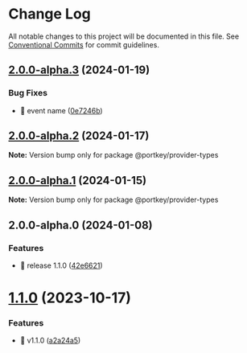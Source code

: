 # Change Log

All notable changes to this project will be documented in this file.
See [Conventional Commits](https://conventionalcommits.org) for commit guidelines.

## [2.0.0-alpha.3](https://github.com/Portkey-Wallet/portkey-providers/compare/v2.0.0-alpha.2...v2.0.0-alpha.3) (2024-01-19)

### Bug Fixes

- 🐛 event name ([0e7246b](https://github.com/Portkey-Wallet/portkey-providers/commit/0e7246bb98352fc845f724f105722dabfd274e6f))

## [2.0.0-alpha.2](https://github.com/Portkey-Wallet/portkey-providers/compare/v2.0.0-alpha.1...v2.0.0-alpha.2) (2024-01-17)

**Note:** Version bump only for package @portkey/provider-types

## [2.0.0-alpha.1](https://github.com/Portkey-Wallet/portkey-providers/compare/v2.0.0-alpha.0...v2.0.0-alpha.1) (2024-01-15)

**Note:** Version bump only for package @portkey/provider-types

## 2.0.0-alpha.0 (2024-01-08)

### Features

- 🎸 release 1.1.0 ([42e6621](https://github.com/Portkey-Wallet/portkey-providers/commit/42e662119949c2010d0ee916b8c5ddd34b0164c8))

# [1.1.0](https://github.com/Portkey-Wallet/portkey-providers/compare/v1.0.0...v1.1.0) (2023-10-17)

### Features

- 🎸 v1.1.0 ([a2a24a5](https://github.com/Portkey-Wallet/portkey-providers/commit/a2a24a5d4287b8261c787746b132c0f01e8cd034))
